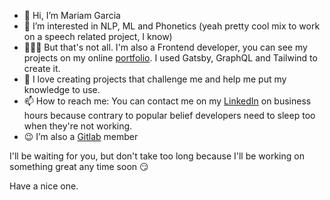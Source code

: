 - 👋 Hi, I’m Mariam Garcia
- 👀 I’m interested in NLP, ML and Phonetics (yeah pretty cool mix to work on a speech related project, I know)
- 👷🏽‍♂️ But that's not all. I'm also a Frontend developer, you can see my projects on my online [portfolio](https://my-portafolio-orcin.vercel.app/). I used Gatsby, GraphQL and Tailwind to create it.
- 💞️ I love creating projects that challenge me and help me put my knowledge to use.
- 📫 How to reach me: You can contact me on my [LinkedIn](https://www.linkedin.com/in/mgxbreu/) on business hours because contrary to popular belief developers need to sleep too when they're not working.
- 😉 I’m also a [Gitlab](https://gitlab.com/mgxbreu) member

I'll be waiting for you, but don't take too long because I'll be working on something great any time soon 😏

Have a nice one.

<!---
mgxbreu/mgxbreu is a ✨ special ✨ repository because its `README.md` (this file) appears on your GitHub profile.
You can click the Preview link to take a look at your changes.
--->
